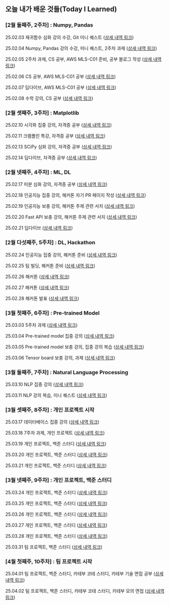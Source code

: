 ## 오늘 내가 배운 것들(Today I Learned)

### [2월 둘째주, 2주차] : Numpy, Pandas

25.02.03 재귀함수 심화 강의 수강, Git 미니 퀘스트 ([상세 내역 링크](https://github.com/100-hours-a-week/juny.lee-til/blob/main/Feb/2025-02-03.md))

25.02.04 Numpy, Pandas 강의 수강, 미니 퀘스트, 2주차 과제 ([상세 내역 링크](https://github.com/100-hours-a-week/juny.lee-til/blob/main/Feb/2025-02-04.md))

25.02.05 2주차 과제, CS 공부, AWS MLS-C01 준비, 공부 블로그 작성 ([상세 내역 링크](https://github.com/100-hours-a-week/juny.lee-til/blob/main/Feb/2025-02-05.md))

25.02.06 CS 공부, AWS MLS-C01 공부 ([상세 내역 링크](https://github.com/100-hours-a-week/juny.lee-til/blob/main/Feb/2025-02-06.md))

25.02.07 딥다이브, AWS MLS-C01 공부 ([상세 내역 링크](https://github.com/100-hours-a-week/juny.lee-til/blob/main/Feb/2025-02-07.md))

25.02.08 수학 강의, CS 공부 ([상세 내역 링크](https://github.com/100-hours-a-week/juny.lee-til/blob/main/Feb/2025-02-08.md))

### [2월 셋째주, 3주차] : Matplotlib

25.02.10 시각화 집중 강의, 자격증 공부 ([상세 내역 링크](https://github.com/100-hours-a-week/juny.lee-til/blob/main/Feb/2025-02-10.md))

25.02.11 크램폴린 특강, 자격증 공부 ([상세 내역 링크](https://github.com/100-hours-a-week/juny.lee-til/blob/main/Feb/2025-02-11.md))

25.02.13 SCiPy 심화 강의, 자격증 공부 ([상세 내역 링크](https://github.com/100-hours-a-week/juny.lee-til/blob/main/Feb/2025-02-13.md))

25.02.14 딥다이브, 자격증 공부 ([상세 내역 링크](https://github.com/100-hours-a-week/juny.lee-til/blob/main/Feb/2025-02-14.md))

### [2월 넷째주, 4주차] : ML, DL

25.02.17 미분 심화 강의, 자격증 공부 ([상세 내역 링크](https://github.com/100-hours-a-week/juny.lee-til/blob/main/Feb/2025-02-17.md))

25.02.18 인공지능 집중 강의, 해커톤 자기 PR 페이지 작성 ([상세 내역 링크](https://github.com/100-hours-a-week/juny.lee-til/blob/main/Feb/2025-02-18.md))

25.02.19 인공지능 보충 강의, 해커톤 주제 관련 서치 ([상세 내역 링크](https://github.com/100-hours-a-week/juny.lee-til/blob/main/Feb/2025-02-19.md))

25.02.20 Fast API 보충 강의, 해커톤 주제 관련 서치 ([상세 내역 링크](https://github.com/100-hours-a-week/juny.lee-til/blob/main/Feb/2025-02-20.md))

25.02.21 딥다이브 ([상세 내역 링크](https://github.com/100-hours-a-week/juny.lee-til/blob/main/Feb/2025-02-21.md))

### [2월 다섯째주, 5주차] : DL, Hackathon

25.02.24 인공지능 집중 강의, 해커톤 준비 ([상세 내역 링크](https://github.com/100-hours-a-week/juny.lee-til/blob/main/Feb/2025-02-24.md))

25.02.25 팀 빌딩, 해커톤 준비 ([상세 내역 링크](https://github.com/100-hours-a-week/juny.lee-til/blob/main/Feb/2025-02-25.md))

25.02.26 해커톤 ([상세 내역 링크](https://github.com/100-hours-a-week/juny.lee-til/blob/main/Feb/2025-02-26.md))

25.02.27 해커톤 ([상세 내역 링크](https://github.com/100-hours-a-week/juny.lee-til/blob/main/Feb/2025-02-27.md))

25.02.28 해커톤 발표 ([상세 내역 링크](https://github.com/100-hours-a-week/juny.lee-til/blob/main/Feb/2025-02-28.md))

### [3월 첫째주, 6주차] : Pre-trained Model

25.03.03 5주차 과제 ([상세 내역 링크](https://github.com/100-hours-a-week/juny.lee-til/blob/main/Mar/2025-03-03.md))

25.03.04 Pre-trained model 집중 강의 ([상세 내역 링크](https://github.com/100-hours-a-week/juny.lee-til/blob/main/Mar/2025-03-04.md))

25.03.05 Pre-trained model 보충 강의, 집중 강의 복습 ([상세 내역 링크](https://github.com/100-hours-a-week/juny.lee-til/blob/main/Mar/2025-03-05.md))

25.03.06 Tensor board 보충 강의, 과제 ([상세 내역 링크](https://github.com/100-hours-a-week/juny.lee-til/blob/main/Mar/2025-03-06.md))

### [3월 둘째주, 7주차] : Natural Language Processing

25.03.10 NLP 집중 강의 ([상세 내역 링크](https://github.com/100-hours-a-week/juny.lee-til/blob/main/Mar/2025-03-10.md))

25.03.11 NLP 강의 복습, 미니 퀘스트 ([상세 내역 링크](https://github.com/100-hours-a-week/juny.lee-til/blob/main/Mar/2025-03-11.md))

### [3월 셋째주, 8주차] : 개인 프로젝트 시작

25.03.17 데이터베이스 집중 강의 ([상세 내역 링크](https://github.com/100-hours-a-week/juny.lee-til/blob/main/Mar/2025-03-17.md))

25.03.18 7주차 과제, 개인 프로젝트 ([상세 내역 링크](https://github.com/100-hours-a-week/juny.lee-til/blob/main/Mar/2025-03-18.md))

25.03.19 개인 프로젝트, 백준 스터디 ([상세 내역 링크](https://github.com/100-hours-a-week/juny.lee-til/blob/main/Mar/2025-03-19.md))

25.03.20 개인 프로젝트, 백준 스터디 ([상세 내역 링크](https://github.com/100-hours-a-week/juny.lee-til/blob/main/Mar/2025-03-20.md))

25.03.21 개인 프로젝트, 백준 스터디 ([상세 내역 링크](https://github.com/100-hours-a-week/juny.lee-til/blob/main/Mar/2025-03-21.md))

### [3월 넷째주, 9주차] : 개인 프로젝트, 백준 스터디

25.03.24 개인 프로젝트, 백준 스터디 ([상세 내역 링크](https://github.com/100-hours-a-week/juny.lee-til/blob/main/Mar/2025-03-24.md))

25.03.25 개인 프로젝트, 백준 스터디 ([상세 내역 링크](https://github.com/100-hours-a-week/juny.lee-til/blob/main/Mar/2025-03-25.md))

25.03.26 개인 프로젝트, 백준 스터디 ([상세 내역 링크](https://github.com/100-hours-a-week/juny.lee-til/blob/main/Mar/2025-03-26.md))

25.03.27 개인 프로젝트, 백준 스터디 ([상세 내역 링크](https://github.com/100-hours-a-week/juny.lee-til/blob/main/Mar/2025-03-27.md))

25.03.28 개인 프로젝트, 백준 스터디 ([상세 내역 링크](https://github.com/100-hours-a-week/juny.lee-til/blob/main/Mar/2025-03-28.md))

25.03.31 팀 프로젝트, 백준 스터디 ([상세 내역 링크](https://github.com/100-hours-a-week/juny.lee-til/blob/main/Mar/2025-03-31.md))

### [4월 첫째주, 10주차] : 팀 프로젝트 시작

25.04.01 팀 프로젝트, 백준 스터디, 카테부 코테 스터디, 카테부 기술 면접 공부 ([상세 내역 링크](https://github.com/100-hours-a-week/juny.lee-til/blob/main/Apr/2025-04-01.md))

25.04.02 팀 프로젝트, 백준 스터디, 카테부 코테 스터디, 카테부 모의 면접 ([상세 내역 링크](https://github.com/100-hours-a-week/juny.lee-til/blob/main/Apr/2025-04-02.md))